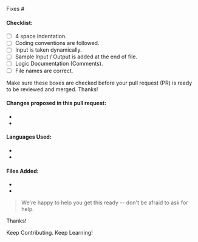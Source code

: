 <!-- Add the issue number that is fixed by this PR (In the form Fixes #11) -->
Fixes #

#### Checklist:
- [ ] 4 space indentation.
- [ ] Coding conventions are followed.
- [ ] Input is taken dynamically.
- [ ] Sample Input / Output is added at the end of file.
- [ ] Logic Documentation (Comments).
- [ ] File names are correct.

Make sure these boxes are checked before your pull request (PR) is ready to be reviewed and merged. Thanks!

#### Changes proposed in this pull request:
- 
- 

#### Languages Used:
- 
- 

#### Files Added:
- 
- 

> We're happy to help you get this ready -- don't be afraid to ask for help.

Thanks!

Keep Contributing. Keep Learning!
